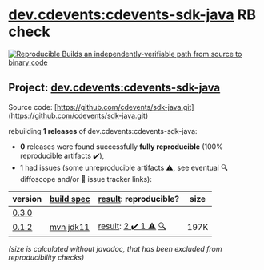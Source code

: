 [dev.cdevents:cdevents-sdk-java](https://central.sonatype.com/artifact/dev.cdevents/cdevents-sdk-java/versions) RB check
=======

[![Reproducible Builds](https://reproducible-builds.org/images/logos/rb.svg) an independently-verifiable path from source to binary code](https://reproducible-builds.org/)

## Project: [dev.cdevents:cdevents-sdk-java](https://central.sonatype.com/artifact/dev.cdevents/cdevents-sdk-java/versions)

Source code: [https://github.com/cdevents/sdk-java.git](https://github.com/cdevents/sdk-java.git)

rebuilding **1 releases** of dev.cdevents:cdevents-sdk-java:
- **0** releases were found successfully **fully reproducible** (100% reproducible artifacts :heavy_check_mark:),
- 1 had issues (some unreproducible artifacts :warning:, see eventual :mag: diffoscope and/or :memo: issue tracker links):

| version | [build spec](/BUILDSPEC.md) | [result](https://reproducible-builds.org/docs/jvm/): reproducible? | size |
| -- | --------- | ------ | -- |
| [0.3.0](https://central.sonatype.com/artifact/dev.cdevents/cdevents-sdk-java/0.3.0/pom) | | | |
| [0.1.2](https://central.sonatype.com/artifact/dev.cdevents/cdevents-sdk-java/0.1.2/pom) | [mvn jdk11](cdevents-sdk-java-0.1.2.buildspec) | [result](cdevents-sdk-java-0.1.2.buildinfo): [2 :heavy_check_mark:  1 :warning:](cdevents-sdk-java-0.1.2.buildcompare) [:mag:](cdevents-sdk-java-0.1.2.diffoscope) | 197K |

<i>(size is calculated without javadoc, that has been excluded from reproducibility checks)</i>
